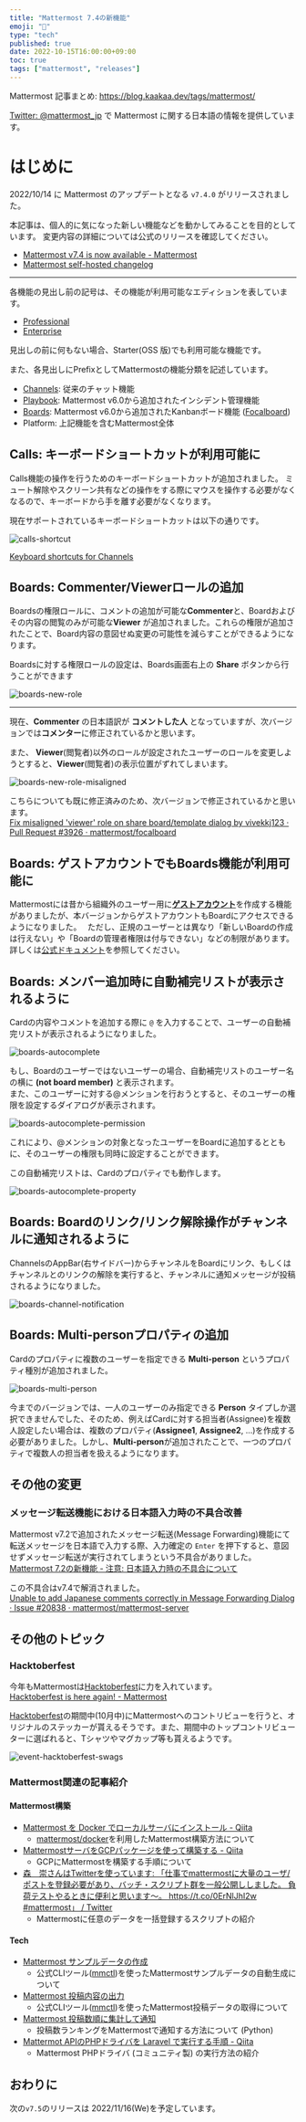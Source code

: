```yaml
---
title: "Mattermost 7.4の新機能"
emoji: "🎉"
type: "tech"
published: true
date: 2022-10-15T16:00:00+09:00
toc: true
tags: ["mattermost", "releases"]
---
```


Mattermost 記事まとめ: https://blog.kaakaa.dev/tags/mattermost/

[Twitter: @mattermost_jp](https://twitter.com/mattermost_jp) で Mattermost に関する日本語の情報を提供しています。

# はじめに

2022/10/14 に Mattermost のアップデートとなる `v7.4.0` がリリースされました。

本記事は、個人的に気になった新しい機能などを動かしてみることを目的としています。
変更内容の詳細については公式のリリースを確認してください。

- [Mattermost v7\.4 is now available \- Mattermost](https://mattermost.com/blog/mattermost-v7-4-is-now-available/)
- [Mattermost self\-hosted changelog](https://docs.mattermost.com/install/self-managed-changelog.html#release-v7-4-feature-release)

---

各機能の見出し前の記号は、その機能が利用可能なエディションを表しています。

- [Professional](https://mattermost.com/pricing/)
- [Enterprise](https://mattermost.com/pricing/)

見出しの前に何もない場合、Starter(OSS 版)でも利用可能な機能です。

また、各見出しにPrefixとしてMattermostの機能分類を記述しています。

- [Channels](https://docs.mattermost.com/guides/channels.html): 従来のチャット機能
- [Playbook](https://docs.mattermost.com/guides/playbooks.html): Mattermost v6.0から追加されたインシデント管理機能
- [Boards](https://docs.mattermost.com/guides/boards.html): Mattermost v6.0から追加されたKanbanボード機能 ([Focalboard](https://www.focalboard.com/))
- Platform: 上記機能を含むMattermost全体

## Calls: キーボードショートカットが利用可能に

Calls機能の操作を行うためのキーボードショートカットが追加されました。
ミュート解除やスクリーン共有などの操作をする際にマウスを操作する必要がなくなるので、キーボードから手を離す必要がなくなります。

現在サポートされているキーボードショートカットは以下の通りです。

![calls-shortcut](https://blog.kaakaa.dev/images/posts/mattermost/releases-7.4/calls-shortcut.png)

[Keyboard shortcuts for Channels](https://docs.mattermost.com/channels/keyboard-shortcuts-for-channels.html#calls-shortcuts)

## Boards: Commenter/Viewerロールの追加

Boardsの権限ロールに、コメントの追加が可能な**Commenter**と、Boardおよびその内容の閲覧のみが可能な**Viewer** が追加されました。これらの権限が追加されたことで、Board内容の意図せぬ変更の可能性を減らすことができるようになります。

Boardsに対する権限ロールの設定は、Boards画面右上の **Share** ボタンから行うことができます

![boards-new-role](https://blog.kaakaa.dev/images/posts/mattermost/releases-7.4/boards-new-role.png)

---

現在、**Commenter** の日本語訳が **コメントした人** となっていますが、次バージョンでは**コメンター**に修正されているかと思います。

また、 **Viewer**(閲覧者)以外のロールが設定されたユーザーのロールを変更しようとすると、**Viewer**(閲覧者)の表示位置がずれてしまいます。

![boards-new-role-misaligned](https://blog.kaakaa.dev/images/posts/mattermost/releases-7.4/boards-new-role-misaligned.png)

こちらについても既に修正済みのため、次バージョンで修正されているかと思います。  
[Fix misaligned 'viewer' role on share board/template dialog by vivekkj123 · Pull Request \#3926 · mattermost/focalboard](https://github.com/mattermost/focalboard/pull/3926)


## Boards: ゲストアカウントでもBoards機能が利用可能に

Mattermostには昔から組織外のユーザー用に[**ゲストアカウント**](https://docs.mattermost.com/onboard/guest-accounts.html)を作成する機能がありましたが、本バージョンからゲストアカウントもBoardにアクセスできるようになりました。　 
ただし、正規のユーザーとは異なり「新しいBoardの作成は行えない」や「Boardの管理者権限は付与できない」などの制限があります。詳しくは[公式ドキュメント](https://docs.mattermost.com/boards/share-and-collaborate.html#guest-accounts)を参照してください。

## Boards: メンバー追加時に自動補完リストが表示されるように

Cardの内容やコメントを追加する際に `@` を入力することで、ユーザーの自動補完リストが表示されるようになりました。  

![boards-autocomplete](https://blog.kaakaa.dev/images/posts/mattermost/releases-7.4/boards-autocomplete.png)

もし、Boardのユーザーではないユーザーの場合、自動補完リストのユーザー名の横に **(not board member)** と表示されます。  
また、このユーザーに対する@メンションを行おうとすると、そのユーザーの権限を設定するダイアログが表示されます。

![boards-autocomplete-permission](https://blog.kaakaa.dev/images/posts/mattermost/releases-7.4/boards-autocomplete-permission.png)

これにより、@メンションの対象となったユーザーをBoardに追加するとともに、そのユーザーの権限も同時に設定することができます。

この自動補完リストは、Cardのプロパティでも動作します。

![boards-autocomplete-property](https://blog.kaakaa.dev/images/posts/mattermost/releases-7.4/boards-autocomplete-property.png)

## Boards: Boardのリンク/リンク解除操作がチャンネルに通知されるように

ChannelsのAppBar(右サイドバー)からチャンネルをBoardにリンク、もしくはチャンネルとのリンクの解除を実行すると、チャンネルに通知メッセージが投稿されるようになりました。

![boards-channel-notification](https://blog.kaakaa.dev/images/posts/mattermost/releases-7.4/boards-channel-notification.png)

## Boards: Multi-personプロパティの追加

Cardのプロパティに複数のユーザーを指定できる **Multi-person** というプロパティ種別が追加されました。

![boards-multi-person](https://blog.kaakaa.dev/images/posts/mattermost/releases-7.4/boards-multi-person.png)

今までのバージョンでは、一人のユーザーのみ指定できる **Person** タイプしか選択できませんでした、そのため、例えばCardに対する担当者(Assignee)を複数人設定したい場合は、複数のプロパティ(**Assignee1**, **Assignee2**, ...)を作成する必要がありました。しかし、**Multi-person**が追加されたことで、一つのプロパティで複数人の担当者を扱えるようになります。

## その他の変更

### メッセージ転送機能における日本語入力時の不具合改善

Mattermost v7.2で追加されたメッセージ転送(Message Forwarding)機能にて転送メッセージを日本語で入力する際、入力確定の `Enter` を押下すると、意図せずメッセージ転送が実行されてしまうという不具合がありました。  
[Mattermost 7.2の新機能 - 注意: 日本語入力時の不具合について](https://blog.kaakaa.dev/post/mattermost/releases-7.2/#%E6%B3%A8%E6%84%8F-%E6%97%A5%E6%9C%AC%E8%AA%9E%E5%85%A5%E5%8A%9B%E6%99%82%E3%81%AE%E4%B8%8D%E5%85%B7%E5%90%88%E3%81%AB%E3%81%A4%E3%81%84%E3%81%A6)

この不具合はv7.4で解消されました。  
[Unable to add Japanese comments correctly in Message Forwarding Dialog · Issue \#20838 · mattermost/mattermost\-server](https://github.com/mattermost/mattermost-server/issues/20838)


## その他のトピック

### Hacktoberfest

今年もMattermostは[Hacktoberfest](https://hacktoberfest.com/)に力を入れています。  
[Hacktoberfest is here again\! \- Mattermost](https://mattermost.com/blog/hacktoberfest-2022/)

[Hacktoberfest](https://hacktoberfest.com/)の期間中(10月中)にMattermostへのコントリビューを行うと、オリジナルのステッカーが貰えるそうです。また、期間中のトップコントリビューターに選ばれると、Tシャツやマグカップ等も貰えるようです。

![event-hacktoberfest-swags](https://blog.kaakaa.dev/images/posts/mattermost/releases-7.4/event-hacktoberfest-swags.png)

### Mattermost関連の記事紹介

#### Mattermost構築

* [Mattermost を Docker でローカルサーバにインストール \- Qiita](https://qiita.com/nanbuwks/items/b20e2df483f6806909ab)
  * [mattermost/docker](https://github.com/mattermost/docker)を利用したMattermost構築方法について
* [MattermostサーバをGCPパッケージを使って構築する \- Qiita](https://qiita.com/Power-mind74/items/6e8cbe5cb42d7094ca57)
  * GCPにMattermostを構築する手順について
* [森　崇さんはTwitterを使っています: 「仕事でmattermostに大量のユーザ/ポストを登録必要があり、バッチ・スクリプト群を一般公開ししました。 負荷テストやるときに便利と思います〜。 https://t\.co/0ErNlJhI2w \#mattermost」 / Twitter](https://twitter.com/kanetugu2020/status/1577185142896230401)
  * Mattermostに任意のデータを一括登録するスクリプトの紹介

#### Tech

* [Mattermost サンプルデータの作成](https://zenn.dev/kiyasu7028/articles/20295d293aa0ae)
  * 公式CLIツール([mmctl](https://github.com/mattermost/mmctl))を使ったMattermostサンプルデータの自動生成について
* [Mattermost 投稿内容の出力](https://zenn.dev/kiyasu7028/articles/f2a59351495c58)
  * 公式CLIツール([mmctl](https://github.com/mattermost/mmctl))を使ったMattermost投稿データの取得について
* [Mattermost 投稿数順に集計して通知](https://zenn.dev/kiyasu7028/articles/83b38aff54f4b6)
  * 投稿数ランキングをMattermostで通知する方法について (Python)
* [Mattermot APIのPHPドライバを Laravel で実行する手順 \- Qiita](https://qiita.com/kanetugu2018/items/bf0e22a58d2ecd8f4062)
  * Mattermost PHPドライバ (コミュニティ製) の実行方法の紹介

## おわりに
次の`v7.5`のリリースは 2022/11/16(We)を予定しています。

